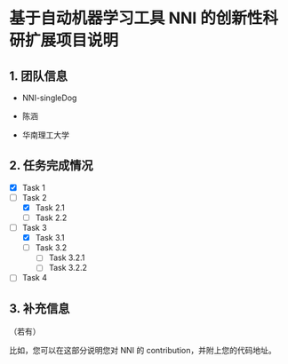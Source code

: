 # 基于自动机器学习工具 NNI 的创新性科研扩展项目说明

## 1. 团队信息

+ NNI-singleDog

+ 陈涵

+ 华南理工大学


## 2. 任务完成情况

- [x] Task 1
- [ ] Task 2
  - [x] Task 2.1
  - [ ] Task 2.2
- [ ] Task 3
  - [x] Task 3.1
  - [ ] Task 3.2
    - [ ] Task 3.2.1
    - [ ] Task 3.2.2
- [ ] Task 4

## 3. 补充信息

（若有）

比如，您可以在这部分说明您对 NNI 的 contribution，并附上您的代码地址。
